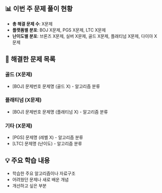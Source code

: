 ## 📊 이번 주 문제 풀이 현황

- **총 해결 문제 수**: X문제
- **플랫폼별 분포**: BOJ X문제, PGS X문제, LTC X문제
- **난이도별 분포**: 브론즈 X문제, 실버 X문제, 골드 X문제, 플래티넘 X문제, 다이아 X문제

## 🧩 해결한 문제 목록

### 골드 (X문제)
- [BOJ] 문제번호 문제명 (골드 X) - 알고리즘 분류

### 플래티넘 (X문제)
- [BOJ] 문제번호 문제명 (플래티넘 X) - 알고리즘 분류

### 기타 (X문제)
- [PGS] 문제명 (레벨 X) - 알고리즘 분류
- [LTC] 문제명 (난이도) - 알고리즘 분류

## 💡 주요 학습 내용
- 학습한 주요 알고리즘이나 자료구조
- 어려웠던 문제나 새로 배운 개념
- 개선하고 싶은 부분
